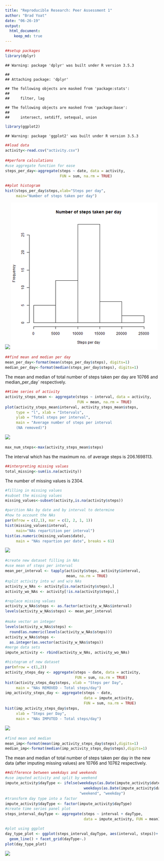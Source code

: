 ```yaml
---
title: "Reproducible Research: Peer Assessment 1"
author: "Brad Yoat"
date: "06-26-19"
output: 
  html_document:
    keep_md: true
---
```



```r
##setup packages
library(dplyr)
```

```
## Warning: package 'dplyr' was built under R version 3.5.3
```

```
## 
## Attaching package: 'dplyr'
```

```
## The following objects are masked from 'package:stats':
## 
##     filter, lag
```

```
## The following objects are masked from 'package:base':
## 
##     intersect, setdiff, setequal, union
```

```r
library(ggplot2)
```

```
## Warning: package 'ggplot2' was built under R version 3.5.3
```

```r
##load data
activity<-read.csv("activity.csv")

##perform calculations
#use aggregate function for ease
steps_per_day<-aggregate(steps ~ date, data = activity, 
                         FUN = sum, na.rm = TRUE)
```


```r
##plot histogram
hist(steps_per_day$steps,xlab="Steps per day",
     main="Number of steps taken per day")
```

![](PA1_template_files/figure-html/unnamed-chunk-2-1.png)<!-- -->
![](Steps_per_day.png)


```r
##find mean and median per day
mean_per_day<-format(mean(steps_per_day$steps), digits=1)
median_per_day<-format(median(steps_per_day$steps), digits=1)
```
The mean and median of total number of steps taken per day are 10766 and median_per_day` respectively.


```r
##time series of activity
activity_steps_mean <- aggregate(steps ~ interval, data = activity,
                                 FUN = mean, na.rm = TRUE)
plot(activity_steps_mean$interval, activity_steps_mean$steps, 
     type = "l", xlab = "Intervals", 
     ylab = "Total steps per interval", 
     main = "Average number of steps per interval
     (NA removed)")
```

![](PA1_template_files/figure-html/unnamed-chunk-4-1.png)<!-- -->

```r
max_num_steps<-max(activity_steps_mean$steps)
```
The interval which has the maximum no. of average steps is 206.1698113.


```r
##interpreting missing values
total_missing<-sum(is.na(activity))
```
The number of missing values is 2304.


```r
#filling in missing values
#subset the missing values
missing_values<-subset(activity,is.na(activity$steps))
```


```r
#parition NAs by date and by interval to determine 
#how to account the NAs
par(mfrow = c(2,1), mar = c(2, 2, 1, 1))
hist(missing_values$interval, 
     main="NAs repartition per interval")
hist(as.numeric(missing_values$date), 
     main = "NAs repartion per date", breaks = 61)
```

![](PA1_template_files/figure-html/unnamed-chunk-8-1.png)<!-- -->


```r
#create new dataset filling in NAs
#use mean of steps per interval
mean_per_interval <- tapply(activity$steps, activity$interval, 
                            mean, na.rm = TRUE)
#split activity into w/ and w/o NAs
activity_w_NAs <- activity[is.na(activity$steps),]
activity_wo_NAs <- activity[!is.na(activity$steps),]
```

```r
#replace missing values
activity_w_NAs$steps <- as.factor(activity_w_NAs$interval)
levels(activity_w_NAs$steps) <- mean_per_interval

#make vector an integer
levels(activity_w_NAs$steps) <- 
  round(as.numeric(levels(activity_w_NAs$steps)))
activity_w_NAs$steps <- 
  as.integer(as.vector(activity_w_NAs$steps))
#merge data sets
impute_activity <- rbind(activity_w_NAs, activity_wo_NAs)
```


```r
#histogram of new dataset
par(mfrow = c(1,2))
activity_steps_day <- aggregate(steps ~ date, data = activity, 
                                FUN = sum, na.rm = TRUE)
hist(activity_steps_day$steps, xlab = "Steps per Day",
     main = "NAs REMOVED - Total steps/day")
imp_activity_steps_day <- aggregate(steps ~ date, 
                                    data = impute_activity,
                                    FUN = sum, na.rm = TRUE)
hist(imp_activity_steps_day$steps, 
     xlab = "Steps per Day", 
     main = "NAs IMPUTED - Total steps/day")
```

![](PA1_template_files/figure-html/unnamed-chunk-11-1.png)<!-- -->


```r
#find mean and median
mean_imp<-format(mean(imp_activity_steps_day$steps),digits=1)
median_imp<-format(median(imp_activity_steps_day$steps),digits=1)
```

The mean and median of total number of steps taken per day in the new data (after imputing missing values) are 10766 and 10762 respectively.


```r
##difference between weekdays and weekends
#use imputed activity and split by weekend 
impute_activity$dayType <- ifelse(weekdays(as.Date(impute_activity$date)) == "Saturday" |
                                    weekdays(as.Date(impute_activity$date)) == "Sunday", 
                                  "weekend", "weekday")
#transform day type into a factor
impute_activity$dayType <- factor(impute_activity$dayType)
#create time series panel plot
steps_interval_dayType <- aggregate(steps ~ interval + dayType, 
                                    data = impute_activity, FUN = mean)
```


```r
#plot using ggplot
day_type_plot <- ggplot(steps_interval_dayType, aes(interval, steps))+
  geom_line() + facet_grid(dayType~.)
plot(day_type_plot)
```

![](PA1_template_files/figure-html/unnamed-chunk-14-1.png)<!-- -->

